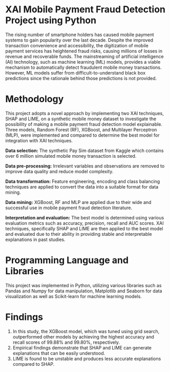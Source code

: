 # XAI Mobile Payment Fraud Detection Project using Python
The rising number of smartphone holders has caused mobile payment systems to gain popularity over the last decade. Despite the improved transaction convenience and accessibility, the digitization of mobile payment services has heightened fraud risks, causing millions of losses in revenue and recoverable funds. The mainstreaming of artificial intelligence (AI) technology, such as machine learning (ML) models, provides a viable mechanism to automatically detect fraudulent mobile money transactions. However, ML models suffer from difficult-to-understand black box predictions since the rationale behind those predictions is not provided.

# Methodology
This project adopts a novel approach by implementing two XAI techniques, SHAP and LIME, on a synthetic mobile money dataset to investigate the possibility of making a mobile payment fraud detection model explainable. Three models, Random Forest (RF), XGBoost, and Multilayer Perceptron (MLP), were implemented and compared to determine the best model for integration with XAI techniques.

**Data selection:**
The synthetic Pay Sim dataset from Kaggle which contains over 6 million simulated mobile money transaction is selected. 

**Data pre-processing:**
Irrelevant variables and observations are removed to improve data quality and reduce model complexity.

**Data transformation:** 
Feature engineering, encoding and class balancing techniques are applied to convert the data into a suitable format for data mining.

**Data mining:** 
XGBoost, RF and MLP are applied due to their wide and successful use in mobile payment fraud detection literature.

**Interpretation and evaluation:** 
The best model is determined using various evaluation metrics such as accuracy, precision, recall and AUC scores. XAI techniques, specifically SHAP and LIME are then applied to the best model and evaluated due to their ability in providing stable and interpretable explanations in past studies. 

# Programming Language and Libraries
This project was implemented in Python, utilizing various libraries such as Pandas and Numpy for data manipulation, Matplotlib and Seaborn for data visualization as well as Scikit-learn for machine learning models.

# Findings
1) In this study, the XGBoost model, which was tuned using grid search, outperformed other models by achieving the highest accuracy and recall scores of 99.88% and 99.80%, respectively.
2) Empirical findings demonstrate that SHAP and LIME can generate explanations that can be easily understood.
3) LIME is found to be unstable and produces less accurate explanations compared to SHAP.

